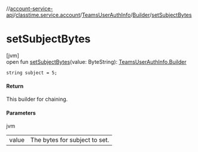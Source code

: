 //[account-service-api](../../../../index.md)/[classtime.service.account](../../index.md)/[TeamsUserAuthInfo](../index.md)/[Builder](index.md)/[setSubjectBytes](set-subject-bytes.md)

# setSubjectBytes

[jvm]\
open fun [setSubjectBytes](set-subject-bytes.md)(value: ByteString): [TeamsUserAuthInfo.Builder](index.md)

`string subject = 5;`

#### Return

This builder for chaining.

#### Parameters

jvm

| | |
|---|---|
| value | The bytes for subject to set. |
